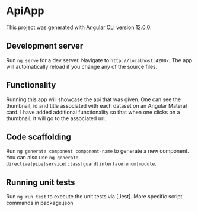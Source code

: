 # ApiApp

This project was generated with [Angular CLI](https://github.com/angular/angular-cli) version 12.0.0.

## Development server

Run `ng serve` for a dev server. Navigate to `http://localhost:4200/`. The app will automatically reload if you change any of the source files.

## Functionality

Running this app will showcase the api that was given.  One can see the thumbnail, id and title associated with each dataset on an Angular Materal card.  I have added additional functionality so that when one clicks on a thumbnail, it will go to the associated url.  

## Code scaffolding

Run `ng generate component component-name` to generate a new component. You can also use `ng generate directive|pipe|service|class|guard|interface|enum|module`.

## Running unit tests

Run `ng run test` to execute the unit tests via [Jest].  More specific script commands in package.json

